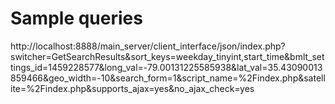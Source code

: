 # Sample queries

http://localhost:8888/main_server/client_interface/json/index.php?switcher=GetSearchResults&sort_keys=weekday_tinyint,start_time&bmlt_settings_id=1459228577&long_val=-79.00131225585938&lat_val=35.43090013859466&geo_width=-10&search_form=1&script_name=%2Findex.php&satellite=%2Findex.php&supports_ajax=yes&no_ajax_check=yes